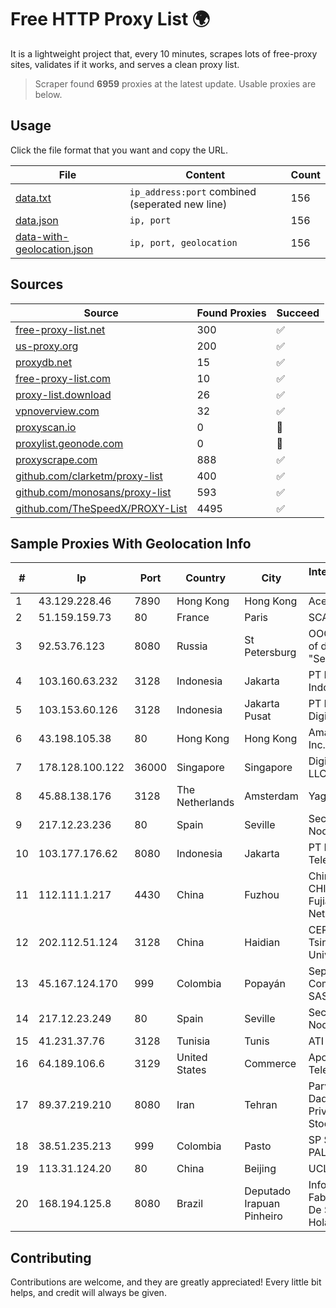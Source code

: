 
# Free HTTP Proxy List 🌍

It is a lightweight project that, every 10 minutes, scrapes lots of free-proxy sites, validates if it works, and serves a clean proxy list.


> Scraper found **6959** proxies at the latest update. Usable proxies are below.

## Usage

Click the file format that you want and copy the URL.


|File|Content|Count|
|----|-------|-----|
|[data.txt](https://raw.githubusercontent.com/themiralay/Proxy-List-World/master/data.txt)|`ip_address:port` combined (seperated new line)|156|
|[data.json](https://raw.githubusercontent.com/themiralay/Proxy-List-World/master/data.json)|`ip, port`|156|
|[data-with-geolocation.json](https://raw.githubusercontent.com/themiralay/Proxy-List-World/master/data-with-geolocation.json)|`ip, port, geolocation`|156|

## Sources

|Source|Found Proxies|Succeed|
|------|-------------|-------|
|[free-proxy-list.net](https://free-proxy-list.net)|300|✅|
|[us-proxy.org](https://www.us-proxy.org)|200|✅|
|[proxydb.net](http://proxydb.net)|15|✅|
|[free-proxy-list.com](https://free-proxy-list.com/?page=&port=&type%5B%5D=http&type%5B%5D=https&up_time=0&search=Search)|10|✅|
|[proxy-list.download](https://www.proxy-list.download/HTTP)|26|✅|
|[vpnoverview.com](https://vpnoverview.com/privacy/anonymous-browsing/free-proxy-servers)|32|✅|
|[proxyscan.io](https://www.proxyscan.io)|0|🚫|
|[proxylist.geonode.com](https://proxylist.geonode.com/api/proxy-list?limit=300&page=1&sort_by=lastChecked&sort_type=desc&protocols=http,https)|0|🚫|
|[proxyscrape.com](https://api.proxyscrape.com/v2/?request=displayproxies&protocol=http&timeout=10000&country=all&ssl=all&anonymity=all)|888|✅|
|[github.com/clarketm/proxy-list](https://raw.githubusercontent.com/clarketm/proxy-list/master/proxy-list-raw.txt)|400|✅|
|[github.com/monosans/proxy-list](https://raw.githubusercontent.com/monosans/proxy-list/main/proxies/http.txt)|593|✅|
|[github.com/TheSpeedX/PROXY-List](https://raw.githubusercontent.com/TheSpeedX/PROXY-List/master/http.txt)|4495|✅|


## Sample Proxies With Geolocation Info

|#|Ip|Port|Country|City|Internet Service Provider|
|-|--|----|-------|----|-------------------------|
|1|43.129.228.46|7890|Hong Kong|Hong Kong|Aceville Pte.ltd|
|2|51.159.159.73|80|France|Paris|SCALEWAY|
|3|92.53.76.123|8080|Russia|St Petersburg|OOO "Network of data-centers "Selectel"|
|4|103.160.63.232|3128|Indonesia|Jakarta|PT Herza Digital Indonesia|
|5|103.153.60.126|3128|Indonesia|Jakarta Pusat|PT Era Awan Digital|
|6|43.198.105.38|80|Hong Kong|Hong Kong|Amazon.com, Inc.|
|7|178.128.100.122|36000|Singapore|Singapore|DigitalOcean, LLC|
|8|45.88.138.176|3128|The Netherlands|Amsterdam|Yaglom Labs Ltd|
|9|217.12.23.236|80|Spain|Seville|Secondary Node|
|10|103.177.176.62|8080|Indonesia|Jakarta|PT Milenial Inti Telekomunikasi|
|11|112.111.1.217|4430|China|Fuzhou|China Unicom CHINA169 Fujian Province Network|
|12|202.112.51.124|3128|China|Haidian|CERNET2 IX at Tsinghua University|
|13|45.167.124.170|999|Colombia|Popayán|Sepcom Comunicaciones SAS|
|14|217.12.23.249|80|Spain|Seville|Secondary Node|
|15|41.231.37.76|3128|Tunisia|Tunis|ATI - ISP|
|16|64.189.106.6|3129|United States|Commerce|Apogee Telecom Inc.|
|17|89.37.219.210|8080|Iran|Tehran|Parvaresh Dadeha Co. Private Joint Stock|
|18|38.51.235.213|999|Colombia|Pasto|SP SISTEMAS PALACIOS LTDA|
|19|113.31.124.20|80|China|Beijing|UCLOUD|
|20|168.194.125.8|8080|Brazil|Deputado Irapuan Pinheiro|Inforarts - Maria Fabiana Josue De Souza Holanda|



## Contributing

Contributions are welcome, and they are greatly appreciated! Every
little bit helps, and credit will always be given.


